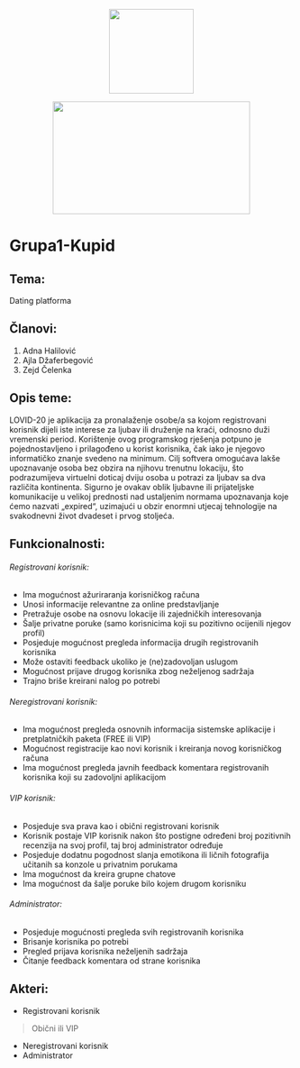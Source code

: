 <p align="center">
  <img width="150" height="150" src="https://media.giphy.com/media/xTcnT2ZYSaCTdkTSmI/giphy.gif">
</p>

<p align="center">
  <img width="350" height="200" src="https://github.com/ooad-2019-2020/Grupa1-Kupid/blob/master/AppLogo.jpg">
</p>

# Grupa1-Kupid
## Tema:
Dating platforma
## Članovi:
1. Adna Halilović
2. Ajla Džaferbegović
3. Zejd Čelenka
## Opis teme:
LOVID-20 je aplikacija za pronalaženje osobe/a sa kojom registrovani korisnik dijeli iste interese za ljubav ili druženje na kraći, odnosno duži vremenski period. Korištenje ovog programskog rješenja potpuno je pojednostavljeno i prilagođeno u korist korisnika, čak iako je njegovo informatičko znanje svedeno na minimum. Cilj softvera omogućava lakše upoznavanje osoba bez obzira na njihovu trenutnu lokaciju, što podrazumijeva virtuelni doticaj dviju osoba u potrazi za ljubav sa dva različita kontinenta. Sigurno je ovakav oblik ljubavne ili prijateljske komunikacije u velikoj prednosti nad ustaljenim normama upoznavanja koje ćemo nazvati „expired“, uzimajući u obzir enormni utjecaj tehnologije na svakodnevni život dvadeset i prvog stoljeća.
## Funkcionalnosti:
###### Registrovani korisnik:
- Ima mogućnost ažuriraranja korisničkog računa
- Unosi informacije relevantne za online predstavljanje
- Pretražuje osobe na osnovu lokacije ili zajedničkih interesovanja
- Šalje privatne poruke (samo korisnicima koji su pozitivno ocijenili njegov profil)
- Posjeduje mogućnost pregleda informacija drugih registrovanih korisnika
- Može ostaviti feedback ukoliko je (ne)zadovoljan uslugom
- Mogućnost prijave drugog korisnika zbog neželjenog sadržaja
- Trajno briše kreirani nalog po potrebi
###### Neregistrovani korisnik:
- Ima mogućnost pregleda osnovnih informacija sistemske aplikacije i pretplatničkih paketa (FREE ili VIP)
- Mogućnost registracije kao novi korisnik i kreiranja novog korisničkog računa
- Ima mogućnost pregleda javnih feedback komentara registrovanih korisnika koji su zadovoljni aplikacijom
###### VIP korisnik:
- Posjeduje sva prava kao i obični registrovani korisnik
- Korisnik postaje VIP korisnik nakon što postigne određeni broj pozitivnih recenzija na svoj profil, taj broj administrator određuje
- Posjeduje dodatnu pogodnost slanja emotikona ili ličnih fotografija učitanih sa konzole u privatnim porukama
- Ima mogućnost da kreira grupne chatove
- Ima mogućnost da šalje poruke bilo kojem drugom korisniku
###### Administrator:
- Posjeduje mogućnosti pregleda svih registrovanih korisnika
- Brisanje korisnika po potrebi
- Pregled prijava korisnika neželjenih sadržaja
- Čitanje feedback komentara od strane korisnika
## Akteri:
- Registrovani korisnik
> Obični ili VIP
- Neregistrovani korisnik
- Administrator
